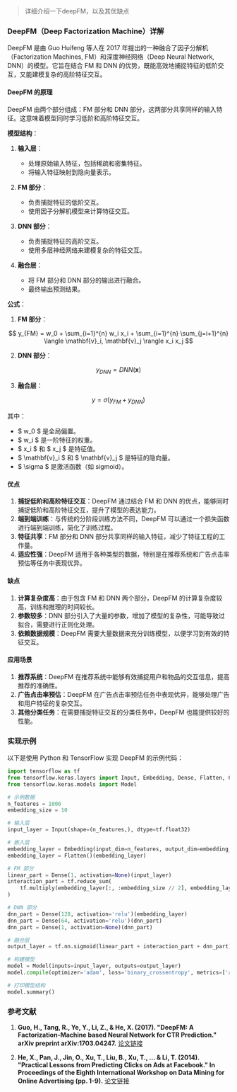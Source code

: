 > 详细介绍一下deepFM，以及其优缺点


### DeepFM（Deep Factorization Machine）详解

DeepFM 是由 Guo Huifeng 等人在 2017 年提出的一种融合了因子分解机（Factorization Machines, FM）和深度神经网络（Deep Neural Network, DNN）的模型。它旨在结合 FM 和 DNN 的优势，既能高效地捕捉特征的低阶交互，又能建模复杂的高阶特征交互。

#### DeepFM 的原理

DeepFM 由两个部分组成：FM 部分和 DNN 部分，这两部分共享同样的输入特征。这意味着模型同时学习低阶和高阶特征交互。

**模型结构**：

1. **输入层**：
   - 处理原始输入特征，包括稀疏和密集特征。
   - 将输入特征映射到隐向量表示。

2. **FM 部分**：
   - 负责捕捉特征的低阶交互。
   - 使用因子分解机模型来计算特征交互。

3. **DNN 部分**：
   - 负责捕捉特征的高阶交互。
   - 使用多层神经网络来建模复杂的特征交互。

4. **融合层**：
   - 将 FM 部分和 DNN 部分的输出进行融合。
   - 最终输出预测结果。

**公式**：

1. **FM 部分**：

$$ y_{FM} = w_0 + \sum_{i=1}^{n} w_i x_i + \sum_{i=1}^{n} \sum_{j=i+1}^{n} \langle \mathbf{v}_i, \mathbf{v}_j \rangle x_i x_j $$

2. **DNN 部分**：

$$ y_{DNN} = DNN(\mathbf{x}) $$

3. **融合层**：

$$ y = \sigma (y_{FM} + y_{DNN}) $$

其中：
- $ w_0 $ 是全局偏置。
- $ w_i $ 是一阶特征的权重。
- $ x_i $ 和 $ x_j $ 是特征值。
- $ \mathbf{v}_i $ 和 $ \mathbf{v}_j $ 是特征的隐向量。
- $ \sigma $ 是激活函数（如 sigmoid）。

#### 优点

1. **捕捉低阶和高阶特征交互**：DeepFM 通过结合 FM 和 DNN 的优点，能够同时捕捉低阶和高阶特征交互，提升了模型的表达能力。
2. **端到端训练**：与传统的分阶段训练方法不同，DeepFM 可以通过一个损失函数进行端到端训练，简化了训练过程。
3. **特征共享**：FM 部分和 DNN 部分共享同样的输入特征，减少了特征工程的工作量。
4. **适应性强**：DeepFM 适用于各种类型的数据，特别是在推荐系统和广告点击率预估等任务中表现优异。

#### 缺点

1. **计算复杂度高**：由于包含 FM 和 DNN 两个部分，DeepFM 的计算复杂度较高，训练和推理的时间较长。
2. **参数较多**：DNN 部分引入了大量的参数，增加了模型的复杂性，可能导致过拟合，需要进行正则化处理。
3. **依赖数据规模**：DeepFM 需要大量数据来充分训练模型，以便学习到有效的特征交互。

#### 应用场景

1. **推荐系统**：DeepFM 在推荐系统中能够有效捕捉用户和物品的交互信息，提高推荐的准确性。
2. **广告点击率预估**：DeepFM 在广告点击率预估任务中表现优异，能够处理广告和用户特征的复杂交互。
3. **其他分类任务**：在需要捕捉特征交互的分类任务中，DeepFM 也能提供较好的性能。

### 实现示例

以下是使用 Python 和 TensorFlow 实现 DeepFM 的示例代码：

```python
import tensorflow as tf
from tensorflow.keras.layers import Input, Embedding, Dense, Flatten, Concatenate
from tensorflow.keras.models import Model

# 示例数据
n_features = 1000
embedding_size = 10

# 输入层
input_layer = Input(shape=(n_features,), dtype=tf.float32)

# 嵌入层
embedding_layer = Embedding(input_dim=n_features, output_dim=embedding_size, input_length=n_features)(input_layer)
embedding_layer = Flatten()(embedding_layer)

# FM 部分
linear_part = Dense(1, activation=None)(input_layer)
interaction_part = tf.reduce_sum(
    tf.multiply(embedding_layer[:, :embedding_size // 2], embedding_layer[:, embedding_size // 2:]), axis=1, keepdims=True
)

# DNN 部分
dnn_part = Dense(128, activation='relu')(embedding_layer)
dnn_part = Dense(64, activation='relu')(dnn_part)
dnn_part = Dense(1, activation=None)(dnn_part)

# 融合层
output_layer = tf.nn.sigmoid(linear_part + interaction_part + dnn_part)

# 构建模型
model = Model(inputs=input_layer, outputs=output_layer)
model.compile(optimizer='adam', loss='binary_crossentropy', metrics=['accuracy'])

# 打印模型结构
model.summary()
```

### 参考文献

1. **Guo, H., Tang, R., Ye, Y., Li, Z., & He, X. (2017). "DeepFM: A Factorization-Machine based Neural Network for CTR Prediction." arXiv preprint arXiv:1703.04247.**
   [论文链接](https://arxiv.org/abs/1703.04247)

2. **He, X., Pan, J., Jin, O., Xu, T., Liu, B., Xu, T., ... & Li, T. (2014). "Practical Lessons from Predicting Clicks on Ads at Facebook." In Proceedings of the Eighth International Workshop on Data Mining for Online Advertising (pp. 1-9).**
   [论文链接](https://dl.acm.org/doi/10.1145/2648584.2648589)